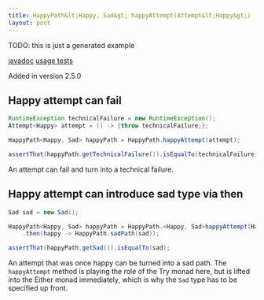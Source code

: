 ```yaml
---
title: HappyPath&lt;Happy, Sad&gt; happyAttempt(Attempt&lt;Happy&gt;)
layout: post
---
```

TODO: this is just a generated example

[javadoc](https://oss.sonatype.org/service/local/repositories/releases/archive/io/github/theangrydev/business-flows/10.3.0/business-flows-10.3.0-javadoc.jar/!/io/github/theangrydev/businessflows/HappyPath.html#happyAttempt-io.github.theangrydev.businessflows.Attempt-) [usage tests](https://github.com/theangrydev/business-flows/blob/master/src/test/java/api/HappyAttemptApiTest.java)

Added in version 2.5.0


## Happy attempt can fail
```java
RuntimeException technicalFailure = new RuntimeException();
Attempt<Happy> attempt = () -> {throw technicalFailure;};

HappyPath<Happy, Sad> happyPath = HappyPath.happyAttempt(attempt);

assertThat(happyPath.getTechnicalFailure()).isEqualTo(technicalFailure);
```
An attempt can fail and turn into a technical failure.

## Happy attempt can introduce sad type via then
```java
Sad sad = new Sad();

HappyPath<Happy, Sad> happyPath = HappyPath.<Happy, Sad>happyAttempt(Happy::new)
    .then(happy -> HappyPath.sadPath(sad));

assertThat(happyPath.getSad()).isEqualTo(sad);
```
An attempt that was once happy can be turned into a sad path.
The `happyAttempt` method is playing the role of the Try monad here, but is lifted into the Either monad immediately, which is why the `Sad` type has to be specified up front.

